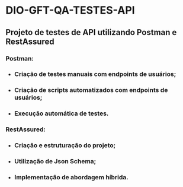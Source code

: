 # DIO-GFT-QA-TESTES-API

## Projeto de testes de API utilizando Postman e RestAssured

### Postman:
* ### Criação de testes manuais com endpoints de usuários;
* ### Criação de scripts automatizados com endpoints de usuários;
* ### Execução automática de testes.

### RestAssured:
* ### Criação e estruturação do projeto;
* ### Utilização de Json Schema;
* ### Implementação de abordagem híbrida.

